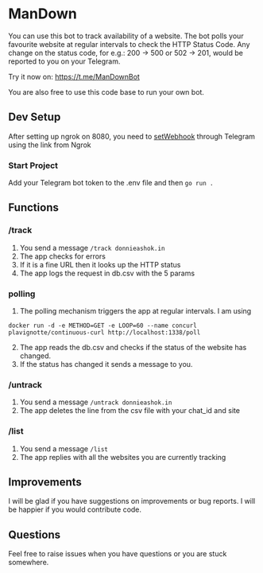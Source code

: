 # ManDown
You can use this bot to track availability of a website. The bot polls your favourite website at regular intervals to check the HTTP Status Code. Any change on the status code, for e.g.: 200 -> 500 or 502 -> 201, would be reported to you on your Telegram.

Try it now on: https://t.me/ManDownBot

You are also free to use this code base to run your own bot.

## Dev Setup
After setting up ngrok on 8080, you need to [setWebhook](https://core.telegram.org/bots/api#setwebhook) through Telegram using the link from Ngrok

### Start Project
Add your Telegram bot token to the .env file and then
```go run .```

## Functions
### /track
1. You send a message `/track donnieashok.in`
2. The app checks for errors 
3. If it is a fine URL then it looks up the HTTP status
4. The app logs the request in db.csv with the 5 params

### polling
1. The polling mechanism triggers the app at regular intervals. I am using
```
docker run -d -e METHOD=GET -e LOOP=60 --name concurl plavignotte/continuous-curl http://localhost:1338/poll
```
2. The app reads the db.csv and checks if the status of the website has changed.
3. If the status has changed it sends a message to you.

### /untrack
1. You send a message `/untrack donnieashok.in`
2. The app deletes the line from the csv file with your chat_id and site

### /list
1. You send a message `/list`
2. The app replies with all the websites you are currently tracking

## Improvements
I will be glad if you have suggestions on improvements or bug reports. I will be happier if you would contribute code.

## Questions
Feel free to raise issues when you have questions or you are stuck somewhere.

